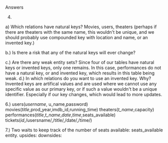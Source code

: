 
Answers

4. 
a)
Which relations have natural keys?
Movies, users, theaters (perhaps if there are theaters with the same name, this wouldn't be unique, and we should probably use compounded key with location and name, or an invented key.)

b.)
Is there a risk that any of the natural keys will ever change?

c.)
Are there any weak entity sets?
Since four of our tables have natural keys or invented keys, only one remains. 
In this case, performances do not have a natural key, or and invented key, which 
results in this table being weak.
d.)
In which relations do you want to use an invented key. Why?
Invented keys are artifical values and are used where we cannot use any specific
value as our primary key, or if such a value wouldn't be a unique identifier.
Especially if our key changes, which would lead to more updates.

6.)
users(_username_, u_name,password)
movies(_title_,prod_year,imdb_id,running_time)
theaters(_t_name_,capacity)
performances(_title_,_t_name_,_date_,_time_,seats_available)
tickets(_id_,/usersname/,/title/,/date/,/time/)

7.)
Two waits to keep track of the number of seats available:
seats_available entity. upsides: downsides:
